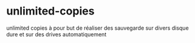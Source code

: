 # unlimited-copies
unlimited copies à pour but de réaliser des sauvegarde sur divers disque dure et sur des drives automatiquement

